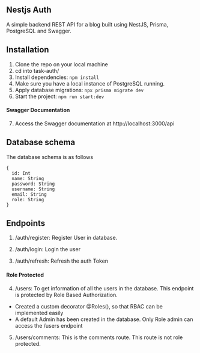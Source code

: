 ## Nestjs Auth 

A simple backend REST API for a blog built using NestJS, Prisma, PostgreSQL and Swagger. 

## Installation
1. Clone the repo on your local machine
2. cd into task-auth/
3. Install dependencies: `npm install`
4. Make sure you have a local instance of PostgreSQL running. 
5. Apply database migrations: `npx prisma migrate dev` 
6. Start the project:  `npm run start:dev`

#### Swagger Documentation

7. Access the Swagger documentation at http://localhost:3000/api

## Database schema
The database schema is as follows
```
{
  id: Int 
  name: String 
  password: String
  username: String
  email: String
  role: String
}
```
## Endpoints
1. /auth/register: Register User in database.

2. /auth/login: Login the user

3. /auth/refresh: Refresh the auth Token

#### Role Protected
4. /users: To get information of all the users in the database. This endpoint is protected by Role Based Authorization.
- Created a custom decorator @Roles(), so that RBAC can be implemented easily
- A default Admin has been created in the database. Only Role admin can access the /users endpoint

5. /users/comments: This is the comments route. This route is not role protected.

